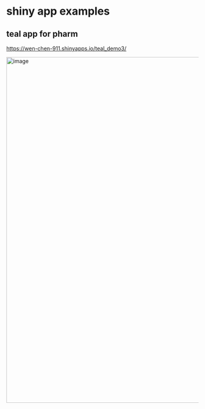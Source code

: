 # shiny app examples

## teal app for pharm 

https://wen-chen-911.shinyapps.io/teal_demo3/

<img width="905" alt="image" src="https://github.com/user-attachments/assets/d27405ff-17ff-40f6-a0de-5dcea444d9b0" />


